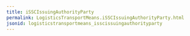 ```yaml
---
title: iSSCIssuingAuthorityParty
permalink: LogisticsTransportMeans.iSSCIssuingAuthorityParty.html
jsonid: logisticstransportmeans_isscissuingauthorityparty
---
```

